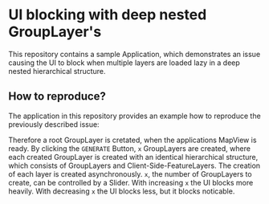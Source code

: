 # UI blocking with deep nested GroupLayer's

This repository contains a sample Application, which demonstrates an issue causing the UI to block when multiple layers are loaded lazy in a deep nested hierarchical structure.

## How to reproduce?
The application in this repository provides an example how to reproduce the previously described issue:

Therefore a root GroupLayer is cretated, when the applications MapView is ready. By clicking the `GENERATE` Button, `x` GroupLayers are created, where each created GroupLayer is created with an identical hierarchical structure, which consists of GroupLayers and Client-Side-FeatureLayers. The creation of each layer is created asynchronously. `x`, the number of GroupLayers to create, can be controlled by a Slider. With increasing `x` the UI blocks more heavily. With decreasing `x` the UI blocks less, but it blocks noticable.
